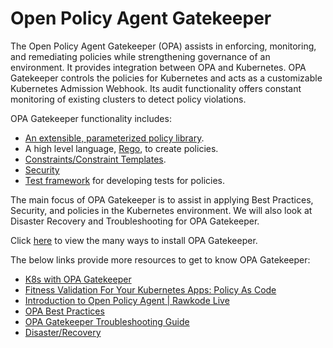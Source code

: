 # Open Policy Agent Gatekeeper

The Open Policy Agent Gatekeeper (OPA) assists in enforcing, monitoring, and remediating policies while strengthening governance of an environment. It provides integration between OPA and Kubernetes.
OPA Gatekeeper controls the policies for Kubernetes and acts as a customizable Kubernetes Admission Webhook. Its audit functionality offers constant monitoring of existing clusters to detect policy violations. 

OPA Gatekeeper functionality includes:

- [An extensible, parameterized policy library](https://repo1.dso.mil/platform-one/big-bang/apps/core/policy/-/blob/documentation-standard/docs/policylibrary.md).
- A high level language, [Rego](https://repo1.dso.mil/platform-one/big-bang/apps/core/policy/-/blob/documentation-standard/docs/rego.md), to create policies.
- [Constraints/Constraint Templates](https://repo1.dso.mil/platform-one/big-bang/apps/core/policy/-/blob/documentation-standard/docs/ConstraintTemplates.md).
- [Security](https://repo1.dso.mil/platform-one/big-bang/apps/core/policy/-/blob/documentation-standard/docs/sso-integration.md)  
- [Test framework](https://repo1.dso.mil/platform-one/big-bang/apps/core/policy/-/blob/documentation-standard/docs/test.md) for developing tests for policies.

The main focus of OPA Gatekeeper is to assist in applying Best Practices, Security, and policies in the Kubernetes environment. We will also look at Disaster Recovery and Troubleshooting for OPA Gatekeeper.

Click [here](https://github.com/open-policy-agent/gatekeeper#installation-instructions) to view the many ways to install OPA Gatekeeper. 

The below links provide more resources to get to know OPA Gatekeeper:

- [K8s with OPA Gatekeeper](https://www.youtube.com/watch?v=v4wJE3I8BYM&t=2735s) 
- [Fitness Validation For Your Kubernetes Apps: Policy As Code](https://itnext.io/fitness-validation-for-your-kubernetes-apps-policy-as-code-7fad698e7dec)
- [Introduction to Open Policy Agent | Rawkode Live](https://www.youtube.com/watch?v=ejH4EzmL7e0)  
- [OPA Best Practices](https://repo1.dso.mil/platform-one/big-bang/apps/core/policy/-/blob/documentation-standard/docs/best-practices.md)
- [OPA Gatekeeper Troubleshooting Guide](https://repo1.dso.mil/platform-one/big-bang/apps/core/policy/-/blob/documentation-standard/docs/opa-troubleshooting-guide.md)
- [Disaster/Recovery](https://repo1.dso.mil/platform-one/big-bang/apps/core/policy/-/blob/documentation-standard/docs/disaster-recovery.md)
